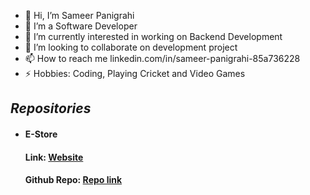 - 👋 Hi, I’m Sameer Panigrahi
- 👀 I’m a Software Developer
- 🌱 I’m currently interested in working on Backend Development
- 💞️ I’m looking to collaborate on development project
- 📫 How to reach me linkedin.com/in/sameer-panigrahi-85a736228
- ⚡ Hobbies: Coding, Playing Cricket and Video Games

<h2>
  <i><b>Repositories</b></i>
</h2>
<ul>
  <li><h4><b>E-Store</b></h4>
   <h4><b>Link: <a href="https://e-store-in.netlify.app">Website</a></b></h4>
  <h4><b>Github Repo: <a href="https://github.com/PSameer2001/E-Store"> Repo link </b></h4>
</ul>

<!---
PSameer2001/PSameer2001 is a ✨ special ✨ repository because its `README.md` (this file) appears on your GitHub profile.
You can click the Preview link to take a look at your changes.
--->
